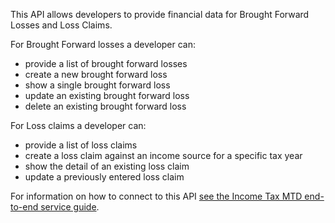 This API allows developers to provide financial data for Brought Forward Losses and Loss Claims.

For Brought Forward losses a developer can:

* provide a list of brought forward losses
* create a new brought forward loss 
* show a single brought forward loss
* update an existing brought forward loss
* delete an existing brought forward loss
 
For Loss claims a developer can:

* provide a list of loss claims
* create a loss claim against an income source for a specific tax year
* show the detail of an existing loss claim
* update a previously entered loss claim

For information on how to connect to this API [see the Income Tax MTD end-to-end service guide](https://developer.service.hmrc.gov.uk/guides/income-tax-mtd-end-to-end-service-guide/).